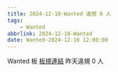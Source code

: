 ```yaml
---
title: 2024-12-10-Wanted 違規 0 人
tags:
    - Wanted
abbrlink: 2024-12-10-Wanted
date: Wanted-2024-12-10 12:00:00
---
```

Wanted 板 [板規連結](https://www.ptt.cc/bbs/Wanted/M.1608829773.A.D3B.html)
昨天違規 0 人
